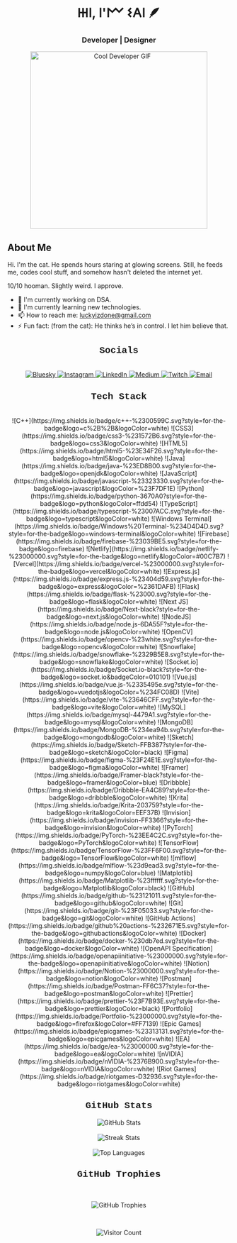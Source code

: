 <h1 align="center">𐋅𐌉, 𐌉'𐌌 𐌔𐌀𐌉 🪶</h1>

<h3 align="center">Developer | Designer </h3>

<!-- 🌟 New GIF Section -->
<p align="center">
  <img src="https://media3.giphy.com/media/v1.Y2lkPTc5MGI3NjExcDB3anRhYmU0Y2F3NHAxanNxMDhqMmN2eTdkaXcyaHc3cDVtdGFhOCZlcD12MV9pbnRlcm5hbF9naWZfYnlfaWQmY3Q9Zw/WTiJwq5cEY1gsRHJt9/giphy.gif" alt="Cool Developer GIF" width="400" />
</p>
 
## About Me
Hi. I'm the cat.
He spends hours staring at glowing screens.
Still, he feeds me, codes cool stuff, and somehow hasn't deleted the internet yet.

10/10 hooman. Slightly weird. I approve.
- 🔭 I'm currently working on DSA.<br/>
- 🌱 I'm currently learning new technologies.<br/>
- 📫 How to reach me: luckyizdone@gmail.com<br/>
- ⚡ Fun fact: (from the cat): He thinks he’s in control. I let him believe that.
</p>

<h2 align="center" style="font-family: 'Courier New', Courier, monospace;">Socials</h2>
<p align="center">
  <br>
  <a href="https://bsky.app/profile/saikolugurii.bsky.social" target="_blank">
    <img src="https://img.shields.io/badge/bluesky-0285FF?style=for-the-badge&logo=bluesky&logoColor=%23FFFFFF" alt="Bluesky">
  </a>
  <a href="https://instagram.com/saikolugurii" target="_blank">
    <img src="https://img.shields.io/badge/Instagram-%23E4405F.svg?style=for-the-badge&logo=Instagram&logoColor=white" alt="Instagram">
  </a>
  <a href="https://linkedin.com/in/SaiKoluguri" target="_blank">
    <img src="https://img.shields.io/badge/LinkedIn-%230077B5.svg?style=for-the-badge&logo=linkedin&logoColor=white" alt="LinkedIn">
  </a>
  <a href="https://medium.com/@luckyizdone" target="_blank">
    <img src="https://img.shields.io/badge/Medium-12100E?logo=medium&logoColor=white&style=for-the-badge" alt="Medium">
  </a>
  <a href="https://twitch.tv/saii011" target="_blank">
    <img src="https://img.shields.io/badge/Twitch-%239146FF.svg?style=for-the-badge&logo=Twitch&logoColor=white" alt="Twitch">
  </a>
  <a href="mailto:luckyizdone@gmail.com" target="_blank">
    <img src="https://img.shields.io/badge/Email-D14836?logo=gmail&logoColor=white&style=for-the-badge" alt="Email">
  </a>
</p>

<h2 align="center" style="font-family: 'Courier New', Courier, monospace;">Tech Stack</h2>
<p align="center">
<br>
![C++](https://img.shields.io/badge/c++-%2300599C.svg?style=for-the-badge&logo=c%2B%2B&logoColor=white) 
![CSS3](https://img.shields.io/badge/css3-%231572B6.svg?style=for-the-badge&logo=css3&logoColor=white) 
![HTML5](https://img.shields.io/badge/html5-%23E34F26.svg?style=for-the-badge&logo=html5&logoColor=white) 
![Java](https://img.shields.io/badge/java-%23ED8B00.svg?style=for-the-badge&logo=openjdk&logoColor=white) 
![JavaScript](https://img.shields.io/badge/javascript-%23323330.svg?style=for-the-badge&logo=javascript&logoColor=%23F7DF1E) 
![Python](https://img.shields.io/badge/python-3670A0?style=for-the-badge&logo=python&logoColor=ffdd54) 
![TypeScript](https://img.shields.io/badge/typescript-%23007ACC.svg?style=for-the-badge&logo=typescript&logoColor=white) 
![Windows Terminal](https://img.shields.io/badge/Windows%20Terminal-%234D4D4D.svg?style=for-the-badge&logo=windows-terminal&logoColor=white) 
![Firebase](https://img.shields.io/badge/firebase-%23039BE5.svg?style=for-the-badge&logo=firebase) 
![Netlify](https://img.shields.io/badge/netlify-%23000000.svg?style=for-the-badge&logo=netlify&logoColor=#00C7B7) 
![Vercel](https://img.shields.io/badge/vercel-%23000000.svg?style=for-the-badge&logo=vercel&logoColor=white) 
![Express.js](https://img.shields.io/badge/express.js-%23404d59.svg?style=for-the-badge&logo=express&logoColor=%2361DAFB) 
![Flask](https://img.shields.io/badge/flask-%23000.svg?style=for-the-badge&logo=flask&logoColor=white) 
![Next JS](https://img.shields.io/badge/Next-black?style=for-the-badge&logo=next.js&logoColor=white) 
![NodeJS](https://img.shields.io/badge/node.js-6DA55F?style=for-the-badge&logo=node.js&logoColor=white) 
![OpenCV](https://img.shields.io/badge/opencv-%23white.svg?style=for-the-badge&logo=opencv&logoColor=white) 
![Snowflake](https://img.shields.io/badge/snowflake-%2329B5E8.svg?style=for-the-badge&logo=snowflake&logoColor=white) 
![Socket.io](https://img.shields.io/badge/Socket.io-black?style=for-the-badge&logo=socket.io&badgeColor=010101) 
![Vue.js](https://img.shields.io/badge/vue.js-%2335495e.svg?style=for-the-badge&logo=vuedotjs&logoColor=%234FC08D) 
![Vite](https://img.shields.io/badge/vite-%23646CFF.svg?style=for-the-badge&logo=vite&logoColor=white) 
![MySQL](https://img.shields.io/badge/mysql-4479A1.svg?style=for-the-badge&logo=mysql&logoColor=white) 
![MongoDB](https://img.shields.io/badge/MongoDB-%234ea94b.svg?style=for-the-badge&logo=mongodb&logoColor=white) 
![Sketch](https://img.shields.io/badge/Sketch-FFB387?style=for-the-badge&logo=sketch&logoColor=black) 
![Figma](https://img.shields.io/badge/figma-%23F24E1E.svg?style=for-the-badge&logo=figma&logoColor=white) 
![Framer](https://img.shields.io/badge/Framer-black?style=for-the-badge&logo=framer&logoColor=blue) 
![Dribbble](https://img.shields.io/badge/Dribbble-EA4C89?style=for-the-badge&logo=dribbble&logoColor=white) 
![Krita](https://img.shields.io/badge/Krita-203759?style=for-the-badge&logo=krita&logoColor=EEF37B) 
![Invision](https://img.shields.io/badge/invision-FF3366?style=for-the-badge&logo=invision&logoColor=white) 
![PyTorch](https://img.shields.io/badge/PyTorch-%23EE4C2C.svg?style=for-the-badge&logo=PyTorch&logoColor=white) 
![TensorFlow](https://img.shields.io/badge/TensorFlow-%23FF6F00.svg?style=for-the-badge&logo=TensorFlow&logoColor=white) 
![mlflow](https://img.shields.io/badge/mlflow-%23d9ead3.svg?style=for-the-badge&logo=numpy&logoColor=blue) 
![Matplotlib](https://img.shields.io/badge/Matplotlib-%23ffffff.svg?style=for-the-badge&logo=Matplotlib&logoColor=black) 
![GitHub](https://img.shields.io/badge/github-%23121011.svg?style=for-the-badge&logo=github&logoColor=white) 
![Git](https://img.shields.io/badge/git-%23F05033.svg?style=for-the-badge&logo=git&logoColor=white) 
![GitHub Actions](https://img.shields.io/badge/github%20actions-%232671E5.svg?style=for-the-badge&logo=githubactions&logoColor=white) 
![Docker](https://img.shields.io/badge/docker-%230db7ed.svg?style=for-the-badge&logo=docker&logoColor=white) 
![OpenAPI Specification](https://img.shields.io/badge/openapiinitiative-%23000000.svg?style=for-the-badge&logo=openapiinitiative&logoColor=white) 
![Notion](https://img.shields.io/badge/Notion-%23000000.svg?style=for-the-badge&logo=notion&logoColor=white) 
![Postman](https://img.shields.io/badge/Postman-FF6C37?style=for-the-badge&logo=postman&logoColor=white) 
![Prettier](https://img.shields.io/badge/prettier-%23F7B93E.svg?style=for-the-badge&logo=prettier&logoColor=black) 
![Portfolio](https://img.shields.io/badge/Portfolio-%23000000.svg?style=for-the-badge&logo=firefox&logoColor=#FF7139) 
![Epic Games](https://img.shields.io/badge/epicgames-%23313131.svg?style=for-the-badge&logo=epicgames&logoColor=white) 
![EA](https://img.shields.io/badge/ea-%23000000.svg?style=for-the-badge&logo=ea&logoColor=white) 
![nVIDIA](https://img.shields.io/badge/nVIDIA-%2376B900.svg?style=for-the-badge&logo=nVIDIA&logoColor=white) 
![Riot Games](https://img.shields.io/badge/riotgames-D32936.svg?style=for-the-badge&logo=riotgames&logoColor=white)




<h2 align="center" style="font-family: 'Courier New', Courier, monospace;">GitHub Stats</h2>
<p align="center">
  <img src="https://github-readme-stats.vercel.app/api?username=Lightzzz011&theme=date_night&hide_border=false&include_all_commits=false&count_private=true" alt="GitHub Stats"/><br/>
  <br>
  <img src="https://nirzak-streak-stats.vercel.app/?user=Lightzzz011&theme=date_night&hide_border=false" alt="Streak Stats"/><br/>
  <br>
  <img src="https://github-readme-stats.vercel.app/api/top-langs/?username=Lightzzz011&theme=date_night&hide_border=false&include_all_commits=false&count_private=true&layout=compact" alt="Top Languages"/>
</p>

<h2 align="center" style="font-family: 'Courier New', Courier, monospace;">GitHub Trophies</h2>
<br>
<p align="center">
  <img src="https://github-profile-trophy.vercel.app/?username=Lightzzz011&theme=radical&no-frame=false&no-bg=true&margin-w=4" alt="GitHub Trophies"/>
</p>
<br>
<p align="center">
  <img src="https://visitor-badge.laobi.icu/badge?page_id=Lightzzz011.Lightzzz011" alt="Visitor Count" />
</p>

